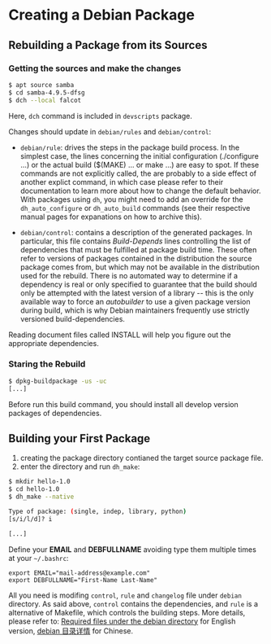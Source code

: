 # Creating a Debian Package

## Rebuilding a Package from its Sources

### Getting the sources and make the changes

~~~sh
$ apt source samba
$ cd samba-4.9.5-dfsg
$ dch --local falcot
~~~

Here, `dch` command is included in `devscripts` package.

Changes should update in `debian/rules` and `debian/control`:

* `debian/rule`: drives the steps in the package build process. In the simplest
case, the lines concerning the initial configuration (./configure ...) or the
actual build ($(MAKE) ... or make ...) are easy to spot. If these commands are
not explicitly called, the are probably to a side effect of another explict
command, in which case please refer to their documentation to learn more about
how to change the default behavior. With packages using `dh`, you might need to
add an override for the `dh_auto_configure` or `dh_auto_build` commands (see
their respective manual pages for expanations on how to archive this).

* `debian/control`: contains a description of the generated packages. In
particular, this file contains *Build-Depends* lines controlling the list of
dependencies that must be fulfilled at package build time. These often refer
to versions of packages contained in the distribution the source package comes
from, but which may not be available in the distribution used for the rebuild.
There is no automated way to determine if a dependency is real or only specified
to guarantee that the build should only be attempted with the latest version of
a library -- this is the only available way to force an _autobuilder_ to use a
given package version during build, which is why Debian maintainers frequently
use strictly versioned build-dependencies.

Reading document files called INSTALL will help you figure out the appropriate
dependencies.

### Staring the Rebuild

~~~sh
$ dpkg-buildpackage -us -uc
[...]
~~~

Before run this build command, you should install all develop version packages
of dependencies.


## Building your First Package

1. creating the package directory contianed the target source package file.
2. enter the directory and run `dh_make`:

~~~sh
$ mkdir hello-1.0
$ cd hello-1.0
$ dh_make --native

Type of package: (single, indep, library, python)
[s/i/l/d]? i

[...]
~~~

Define your **EMAIL** and **DEBFULLNAME** avoiding type them multiple times at
your `~/.bashrc`:

~~~shell
export EMAIL="mail-address@example.com"
export DEBFULLNAME="First-Name Last-Name"
~~~

All you need is modifing `control`, `rule` and `changelog` file under `debian`
directory. As said above, `control` contains the dependencies, and `rule` is
a alternative of Makefile, which controls the building steps. More details,
please refer to: [Required files under the debian directory](https://www.debian.org/doc/manuals/maint-guide/dreq.en.html)
for English version, [debian 目录详情](https://www.debian.org/doc/manuals/maint-guide/dreq.zh-cn.html) for Chinese.
